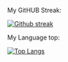 
My GitHUB Streak:

[![Github streak](https://streak-stats.demolab.com?user=AIFuziBBX&theme=burnt-neon&border_radius=30&card_width=500&type=png)](https://git.io/streak-stats)

My Language top:

[![Top Langs](https://github-readme-stats.vercel.app/api/top-langs/?username=AIFuzi&layout=compact&theme=vision-friendly-dark)](https://github.com/anuraghazra/github-readme-stats)